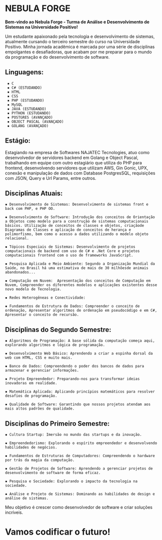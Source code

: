 # NEBULA FORGE

**Bem-vindo ao Nebula Forge - Turma de Análise e Desenvolvimento de Sistemas na Universidade Positivo!**

  Um estudante apaixonado pela tecnologia e desenvolvimento de sistemas, atualmente cursando o terceiro semestre do curso na Universidade Positivo. Minha jornada acadêmica é marcada por uma série de disciplinas empolgantes e desafiadoras, que acabam por me preparar para o mundo da programação e do desenvolvimento de software.

## **Linguagens:**
     ▪ C
     ▪ C# (ESTUDANDO)
     ▪ HTML
     ▪ CSS
     ▪ PHP (ESTUDANDO)
     ▪ MySQL
     ▪ JAVA (ESTUDANDO)
     ▪ PYTHON (ESTUDANDO)
     ▪ POSTGRES (AVANÇADO)
     ▪ OBJECT PASCAL (AVANÇADO)
     ▪ GOLANG (AVANÇADO)

## **Estágio:**
  Estagiando na empresa de Softwares NAJATEC Tecnologies, atuo como desenvolvedor de servidores backend em Golang e Object Pascal, trabalhando em equipe com outro estagiário que utiliza do PHP para frontend, desenvolvendo servidores que utilizam AWS, Gin Gonic, UPX, conexão e manipulação de dados com Database PostgresSQL, requisições com JSON, Query e Url Params, entre outros. 

## **Disciplinas Atuais:**

    ▪ Desenvolvimento de Sistemas: Desenvolvimento de sistemas front e back com PHP, e PHP OO.
    
    ▪ Desenvolvimento de Software: Introdução dos conceitos de Orientação a Objetos como modelo para a construção de sistemas computacionais básicos. Utilização de conceitos de classes e objetos, criaçãode Diagramas de Classes e aplicação de conceitos de herança e polimorfismo, bem como o acesso a dados utilizando o modelo objeto relacional.
    
    ▪ Tópicos Especiais de Sistemas: Desenvolvimento de projetos computacionais de backend com uso de C# e .Net Core e projetos computacionais frontend com o uso de frameworks JavaScript. 
    
    ▪ Pesquisa Aplicada e Meio Ambiente: Segundo a Organização Mundial da Saúde, no Brasil há uma estimativa de mais de 30 milhõesde animais abandonados...   
    
    ▪ Computação em Nuvem:  Apresentação dos conceitos de Computação em Nuvem, Compreender os diferentes modelos e aplicações existentes desse novo modelo de Tecnologia.  
    
    ▪ Redes Heterogêneas e Conectividade:
    
    ▪ Fundamentos de Estrutura de Dados: Compreender o conceito de ordenação, Apresentar algoritmos de ordenação em pseudocódigo e em C#, Apresentar o conceito de recursão.


## **Disciplinas do Segundo Semestre:**

    ▪ Algoritmos de Programação: A base sólida da computação começa aqui, explorando algoritmos e lógica de programação.
    
    ▪ Desenvolvimento Web Básico: Aprendendo a criar a espinha dorsal da web com HTML, CSS e muito mais.
    
    ▪ Banco de Dados: Compreendendo o poder dos bancos de dados para armazenar e gerenciar informações.
    
    ▪ Projeto Empreendedor: Preparando-nos para transformar ideias inovadoras em realidade.
    
    ▪ Matemática Aplicada: Aplicando princípios matemáticos para resolver desafios de programação.
    
    ▪ Qualidade de Software: Garantindo que nossos projetos atendam aos mais altos padrões de qualidade.

## **Disciplinas do Primeiro Semestre:**

    ▪ Cultura Startup: Imersão no mundo das startups e da inovação.
    
    ▪ Empreendedorismo: Explorando o espírito empreendedor e desenvolvendo habilidades de negócios.
    
    ▪ Fundamentos de Estruturas de Computadores: Compreendendo o hardware por trás da magia da computação.
    
    ▪ Gestão de Projetos de Software: Aprendendo a gerenciar projetos de desenvolvimento de software de forma eficaz.
    
    ▪ Pesquisa e Sociedade: Explorando o impacto da tecnologia na sociedade.
    
    ▪ Análise e Projeto de Sistemas: Dominando as habilidades de design e análise de sistemas.
    
Meu objetivo é crescer como desenvolvedor de software e criar soluções incríveis.

# **Vamos codificar o futuro!**

